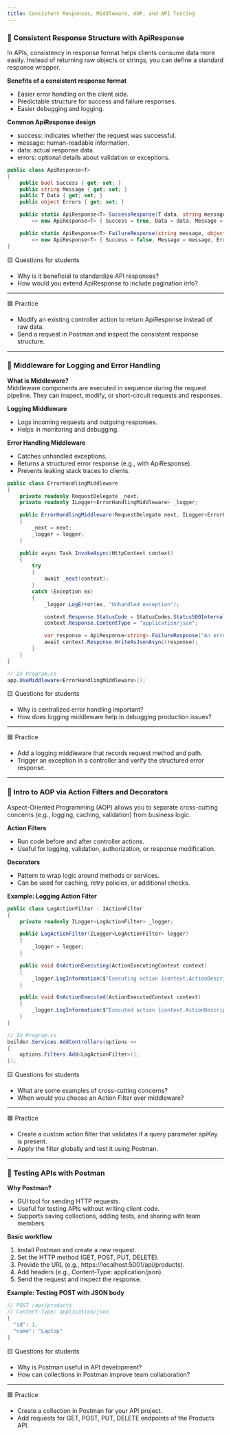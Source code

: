 ```yaml
---
title: Consistent Responses, Middleware, AOP, and API Testing
---
```


### 🔹 Consistent Response Structure with ApiResponse

In APIs, consistency in response format helps clients consume data more easily. Instead of returning raw objects or strings, you can define a standard response wrapper.

**Benefits of a consistent response format**

- Easier error handling on the client side.
- Predictable structure for success and failure responses.
- Easier debugging and logging.

**Common ApiResponse design**

- success: indicates whether the request was successful.
- message: human-readable information.
- data: actual response data.
- errors: optional details about validation or exceptions.

```csharp
public class ApiResponse<T>
{
    public bool Success { get; set; }
    public string Message { get; set; }
    public T Data { get; set; }
    public object Errors { get; set; }

    public static ApiResponse<T> SuccessResponse(T data, string message = "")
        => new ApiResponse<T> { Success = true, Data = data, Message = message };

    public static ApiResponse<T> FailureResponse(string message, object errors = null)
        => new ApiResponse<T> { Success = false, Message = message, Errors = errors };
}
```

🟨 Questions for students

- Why is it beneficial to standardize API responses?
- How would you extend ApiResponse to include pagination info?

---

🟦 Practice

- Modify an existing controller action to return ApiResponse<T> instead of raw data.
- Send a request in Postman and inspect the consistent response structure.

---

### 🔹 Middleware for Logging and Error Handling

**What is Middleware?**  
Middleware components are executed in sequence during the request pipeline. They can inspect, modify, or short-circuit requests and responses.

**Logging Middleware**

- Logs incoming requests and outgoing responses.
- Helps in monitoring and debugging.

**Error Handling Middleware**

- Catches unhandled exceptions.
- Returns a structured error response (e.g., with ApiResponse).
- Prevents leaking stack traces to clients.

```csharp
public class ErrorHandlingMiddleware
{
    private readonly RequestDelegate _next;
    private readonly ILogger<ErrorHandlingMiddleware> _logger;

    public ErrorHandlingMiddleware(RequestDelegate next, ILogger<ErrorHandlingMiddleware> logger)
    {
        _next = next;
        _logger = logger;
    }

    public async Task InvokeAsync(HttpContext context)
    {
        try
        {
            await _next(context);
        }
        catch (Exception ex)
        {
            _logger.LogError(ex, "Unhandled exception");

            context.Response.StatusCode = StatusCodes.Status500InternalServerError;
            context.Response.ContentType = "application/json";

            var response = ApiResponse<string>.FailureResponse("An error occurred", ex.Message);
            await context.Response.WriteAsJsonAsync(response);
        }
    }
}

// In Program.cs
app.UseMiddleware<ErrorHandlingMiddleware>();
```

🟨 Questions for students

- Why is centralized error handling important?
- How does logging middleware help in debugging production issues?

---

🟦 Practice

- Add a logging middleware that records request method and path.
- Trigger an exception in a controller and verify the structured error response.

---

### 🔹 Intro to AOP via Action Filters and Decorators

Aspect-Oriented Programming (AOP) allows you to separate cross-cutting concerns (e.g., logging, caching, validation) from business logic.

**Action Filters**

- Run code before and after controller actions.
- Useful for logging, validation, authorization, or response modification.

**Decorators**

- Pattern to wrap logic around methods or services.
- Can be used for caching, retry policies, or additional checks.

**Example: Logging Action Filter**

```csharp
public class LogActionFilter : IActionFilter
{
    private readonly ILogger<LogActionFilter> _logger;

    public LogActionFilter(ILogger<LogActionFilter> logger)
    {
        _logger = logger;
    }

    public void OnActionExecuting(ActionExecutingContext context)
    {
        _logger.LogInformation($"Executing action {context.ActionDescriptor.DisplayName}");
    }

    public void OnActionExecuted(ActionExecutedContext context)
    {
        _logger.LogInformation($"Executed action {context.ActionDescriptor.DisplayName}");
    }
}

// In Program.cs
builder.Services.AddControllers(options =>
{
    options.Filters.Add<LogActionFilter>();
});
```

🟨 Questions for students

- What are some examples of cross-cutting concerns?
- When would you choose an Action Filter over middleware?

---

🟦 Practice

- Create a custom action filter that validates if a query parameter apiKey is present.
- Apply the filter globally and test it using Postman.

---

### 🔹 Testing APIs with Postman

**Why Postman?**

- GUI tool for sending HTTP requests.
- Useful for testing APIs without writing client code.
- Supports saving collections, adding tests, and sharing with team members.

**Basic workflow**

1. Install Postman and create a new request.
2. Set the HTTP method (GET, POST, PUT, DELETE).
3. Provide the URL (e.g., https://localhost:5001/api/products).
4. Add headers (e.g., Content-Type: application/json).
5. Send the request and inspect the response.

**Example: Testing POST with JSON body**

```csharp
// POST /api/products
// Content-Type: application/json
{
  "id": 1,
  "name": "Laptop"
}
```

🟨 Questions for students

- Why is Postman useful in API development?
- How can collections in Postman improve team collaboration?

---

🟦 Practice

- Create a collection in Postman for your API project.
- Add requests for GET, POST, PUT, DELETE endpoints of the Products API.
